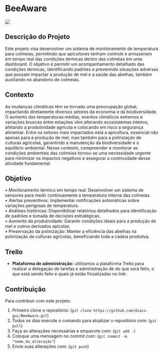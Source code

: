 # BeeAware

<img src="https://planetacampo.canalrural.com.br/wp-content/uploads/sites/9/2022/02/caixa-de-abelhas-1.png">

## Descrição do Projeto

Este projeto visa desenvolver um sistema de monitoramento de temperatura para colmeias, permitindo que apicultores tenham controle e armazenem em tempo real das condições térmicas dentro das colmeias em uma dashboard. O objetivo é permitir um acompanhamento detalhado das condições térmicas, identificando padrões e prevenindo situações adversas que possam impactar a produção de mel e a saúde das abelhas, também auxiliando no abandono de colmeias.  

## Contexto

As mudanças climáticas têm se tornado uma preocupação global, impactando diretamente diversos setores da economia e da biodiversidade. O aumento das temperaturas médias, eventos climáticos extremos e variações bruscas entre estações vêm alterando ecossistemas inteiros, afetando a produtividade agrícola e colocando em risco a segurança alimentar. Entre os setores mais impactados está a apicultura, essencial não apenas para a produção de mel, mas também para a polinização de culturas agrícolas, garantindo a manutenção da biodiversidade e o equilíbrio ambiental. Nesse contexto, compreender e monitorar as condições ambientais das colmeias tornou-se uma necessidade urgente para minimizar os impactos negativos e assegurar a continuidade dessa atividade fundamental.

## Objetivo

•	Monitoramento térmico em tempo real: Desenvolver um sistema de sensores para medir continuamente a temperatura interna das colmeias. <br>
•	Alertas preventivos: Implementar notificações automáticas sobre variações perigosas de temperatura.<br>
•	Análises históricas: Disponibilizar relatórios detalhados para identificação de padrões e tomada de decisões estratégicas.<br>
•	Aumento da produtividade: Garantir condições ideais para a produção de mel e outros derivados apícolas.<br>
•	Preservação da polinização: Manter a eficiência das abelhas na polinização de culturas agrícolas, beneficiando toda a cadeia produtiva.

## Trello
- **Plataforma de administração:** utilizamos a plataforma Trello para realizar a delegação de tarefas e administração de do que será feito, o que está sendo feito e quais já estão finzalizadas no link: 

## Contribuição

Para contribuir com este projeto:
1. Primeiro clone o repositório: (`git clone https://github.com/diass-gui/BeeAware.git`)
2. Todos os dias execute o comando para atualizar o repositório com: (`git pull`)
3. Faça as alterações necessárias e empacote com: (`git add .`)
4. Coloque uma mensagem no commit com: (`git commit -m "nome_da_alteração"`)
5. Envie suas alterações com: (`git push`)